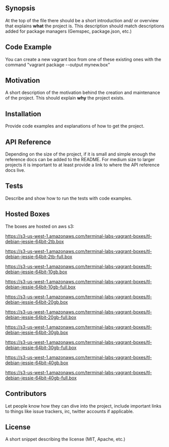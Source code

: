 ## Synopsis

At the top of the file there should be a short introduction and/ or overview that explains **what** the project is. This description should match descriptions added for package managers (Gemspec, package.json, etc.)

## Code Example

You can create a new vagrant box from one of these existing ones with the command "vagrant package --output mynew.box"

## Motivation

A short description of the motivation behind the creation and maintenance of the project. This should explain **why** the project exists.

## Installation

Provide code examples and explanations of how to get the project.

## API Reference

Depending on the size of the project, if it is small and simple enough the reference docs can be added to the README. For medium size to larger projects it is important to at least provide a link to where the API reference docs live.

## Tests

Describe and show how to run the tests with code examples.

## Hosted Boxes

The boxes are hosted on aws s3:

https://s3-us-west-1.amazonaws.com/terminal-labs-vagrant-boxes/tl-debian-jessie-64bit-2tb.box

https://s3-us-west-1.amazonaws.com/terminal-labs-vagrant-boxes/tl-debian-jessie-64bit-2tb-full.box

https://s3-us-west-1.amazonaws.com/terminal-labs-vagrant-boxes/tl-debian-jessie-64bit-10gb.box

https://s3-us-west-1.amazonaws.com/terminal-labs-vagrant-boxes/tl-debian-jessie-64bit-10gb-full.box

https://s3-us-west-1.amazonaws.com/terminal-labs-vagrant-boxes/tl-debian-jessie-64bit-20gb.box

https://s3-us-west-1.amazonaws.com/terminal-labs-vagrant-boxes/tl-debian-jessie-64bit-20gb-full.box

https://s3-us-west-1.amazonaws.com/terminal-labs-vagrant-boxes/tl-debian-jessie-64bit-30gb.box

https://s3-us-west-1.amazonaws.com/terminal-labs-vagrant-boxes/tl-debian-jessie-64bit-30gb-full.box

https://s3-us-west-1.amazonaws.com/terminal-labs-vagrant-boxes/tl-debian-jessie-64bit-40gb.box

https://s3-us-west-1.amazonaws.com/terminal-labs-vagrant-boxes/tl-debian-jessie-64bit-40gb-full.box

## Contributors

Let people know how they can dive into the project, include important links to things like issue trackers, irc, twitter accounts if applicable.

## License

A short snippet describing the license (MIT, Apache, etc.)
